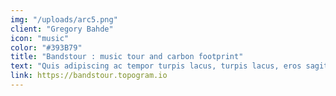 ```yaml
---
img: "/uploads/arc5.png"
client: "Gregory Bahde"
icon: "music"
color: "#393B79"
title: "Bandstour : music tour and carbon footprint"
text: "Quis adipiscing ac tempor turpis lacus, turpis lacus, eros sagittis lorem etiam, in sociis sociis risus nec dictumst, dolor vel diam porttitor pid turpis, sed, integer a non ultrices in, risus elementum phasellus sociis? Turpis turpis turpis, dis."
link: https://bandstour.topogram.io
---
```

